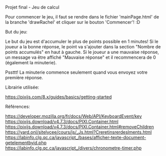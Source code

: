 Projet final - Jeu de calcul


Pour commencer le jeu, il faut se rendre dans le fichier 'mainPage.html' de la branche 'drawRachel' et cliquer sur le bouton 'Commencer'! :D

But du jeu:

Le but du jeu est d'accumuler le plus de points possible en 1 minutes!
Si le joueur a la bonne réponse, le point va s'ajouter dans la section "Nombre de points accumulés" en haut à gauche.
Si le joueur a une mauvaise réponse, un message va être affiché "Mauvaise réponse" et il recommencera de 0 (également la minuterie).

Pssttt! La minuterie commence seulement quand vous envoyez votre première réponse.

Librairie utilisée: 

https://pixijs.com/8.x/guides/basics/getting-started

Références:

https://developer.mozilla.org/fr/docs/Web/API/KeyboardEvent/key
https://pixijs.download/v4.7.3/docs/PIXI.Container.html
https://pixijs.download/v4.7.3/docs/PIXI.Container.html#removeChildren
https://yard.onl/sitelycee/cours/js/_Js.html?Creretinsrerdeslments.html
https://labinfo.clg.qc.ca/javascript_/bases/afficher-texte-document-getelementbyid.php
https://labinfo.clg.qc.ca/javascript_/divers/chronometre-timer.php

